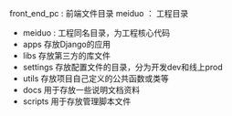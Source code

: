 front_end_pc : 前端文件目录
meiduo ： 工程目录
+ meiduo : 工程同名目录，为工程核心代码
+ apps 存放Django的应用
+ libs 存放第三方的库文件
+ settings 存放配置文件的目录，分为开发dev和线上prod
+ utils 存放项目自己定义的公共函数或类等
+ docs 用于存放一些说明文档资料
+ scripts 用于存放管理脚本文件
